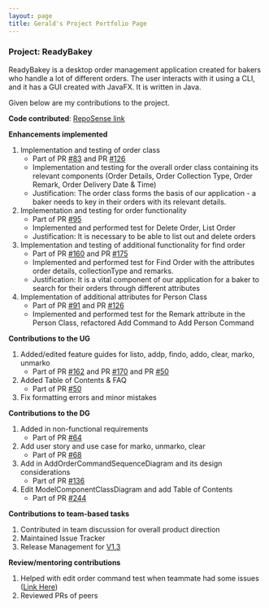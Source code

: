 ```yaml
---
layout: page
title: Gerald's Project Portfolio Page
---
```


### Project: ReadyBakey

ReadyBakey is a desktop order management application created for bakers who handle a lot of different orders. The user interacts with it using a CLI, and it has a GUI created with JavaFX. It is written in Java.

Given below are my contributions to the project.

**Code contributed**: 
[RepoSense link](https://nus-cs2103-ay2122s2.github.io/tp-dashboard/?search=geralddtan&sort=groupTitle&sortWithin=title&timeframe=commit&mergegroup=&groupSelect=groupByRepos&breakdown=true&checkedFileTypes=docs~functional-code~test-code~other&since=2022-02-18&tabOpen=true&tabType=authorship&tabAuthor=Geralddtan&tabRepo=AY2122S2-CS2103-F09-4%2Ftp%5Bmaster%5D&authorshipIsMergeGroup=false&authorshipFileTypes=docs~functional-code~test-code&authorshipIsBinaryFileTypeChecked=false)

**Enhancements implemented**
1. Implementation and testing of order class
   * Part of PR [#83](https://github.com/AY2122S2-CS2103-F09-4/tp/pull/83) and PR [#126](https://github.com/AY2122S2-CS2103-F09-4/tp/pull/126)
   * Implementation and testing for the overall order class containing its relevant components (Order Details, Order Collection Type, Order Remark, Order Delivery Date & Time)
   * Justification: The order class forms the basis of our application - a baker needs to key in their orders with its relevant details.
2. Implementation and testing for order functionality 
   * Part of PR [#95](https://github.com/AY2122S2-CS2103-F09-4/tp/pull/95)
   * Implemented and performed test for Delete Order, List Order
   * Justification: It is necessary to be able to list out and delete orders 
3. Implementation and testing of additional functionality for find order
   * Part of PR [#160](https://github.com/AY2122S2-CS2103-F09-4/tp/pull/160) and PR [#175](https://github.com/AY2122S2-CS2103-F09-4/tp/pull/175)
   * Implemented and performed test for Find Order with the attributes order details, collectionType and remarks. 
   * Justification: It is a vital component of our application for a baker to search for their orders through different attributes
4. Implementation of additional attributes for Person Class
   * Part of PR [#91](https://github.com/AY2122S2-CS2103-F09-4/tp/pull/91) and PR [#126](https://github.com/AY2122S2-CS2103-F09-4/tp/pull/126)
   * Implemented and performed test for the Remark attribute in the Person Class, refactored Add Command to Add Person Command

**Contributions to the UG**
1. Added/edited feature guides for listo, addp, findo, addo, clear, marko, unmarko
   * Part of PR [#162](https://github.com/AY2122S2-CS2103-F09-4/tp/pull/162) and PR [#170](https://github.com/AY2122S2-CS2103-F09-4/tp/pull/170) and PR [#50](https://github.com/AY2122S2-CS2103-F09-4/tp/pull/50)
3. Added Table of Contents & FAQ
   * Part of PR [#50](https://github.com/AY2122S2-CS2103-F09-4/tp/pull/50)
4. Fix formatting errors and minor mistakes

**Contributions to the DG**
1. Added in non-functional requirements 
   * Part of PR [#64](https://github.com/AY2122S2-CS2103-F09-4/tp/pull/67)
2. Add user story and use case for marko, unmarko, clear
   * Part of PR [#68](https://github.com/AY2122S2-CS2103-F09-4/tp/pull/68) 
3. Add in AddOrderCommandSequenceDiagram and its design considerations
   * Part of PR [#136](https://github.com/AY2122S2-CS2103-F09-4/tp/pull/136)
4. Edit ModelComponentClassDiagram and add Table of Contents
   * Part of PR [#244](https://github.com/AY2122S2-CS2103-F09-4/tp/pull/244) 

**Contributions to team-based tasks**
1. Contributed in team discussion for overall product direction
2. Maintained Issue Tracker
3. Release Management for [V1.3](https://docs.google.com/document/d/1tTXY-lm5M15URXhf_RbOpxJCVG8-GQD86Q2zDqTp1tM/edit)

**Review/mentoring contributions**
1. Helped with edit order command test when teammate had some issues ([Link Here](https://github.com/AY2122S2-CS2103-F09-4/tp/pull/107))
2. Reviewed PRs of peers

